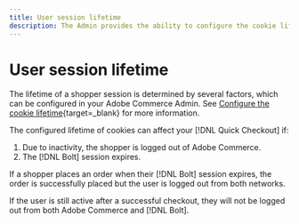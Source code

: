 ```yaml
---
title: User session lifetime
description: The Admin provides the ability to configure the cookie lifetime of your Adobe Commerce user for the [!DNL Quick Checkout] extension.
---
```


# User session lifetime

The lifetime of a shopper session is determined by several factors, which can be configured in your Adobe Commerce Admin. See [Configure the cookie lifetime](https://docs.magento.com/user-guide/customers/customer-online-options.html){target=_blank} for more information.

The configured lifetime of cookies can affect your [!DNL Quick Checkout] if:

1. Due to inactivity, the shopper is logged out of Adobe Commerce.
1. The [!DNL Bolt] session expires.

If a shopper places an order when their [!DNL Bolt] session expires, the order is successfully placed but the user is logged out from both networks.

If the user is still active after a successful checkout, they will not be logged out from both Adobe Commerce and [!DNL Bolt].
